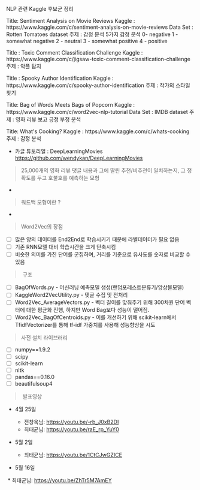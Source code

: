 <p>
NLP 관련 Kaggle 후보군 정리

<p>
Title: Sentiment Analysis on Movie Reviews
Kaggle : https://www.kaggle.com/c/sentiment-analysis-on-movie-reviews
Data Set : Rotten Tomatoes dataset
주제 : 감정 분석 5가지 감정 분석 
0- negative
1 - somewhat negative
2 - neutral
3 - somewhat positive
4 - positive

<p>
Title : Toxic Comment Classification Challenge
Kaggle : https://www.kaggle.com/c/jigsaw-toxic-comment-classification-challenge
주제 : 악플 탐지

<p>
Title : Spooky Author Identification
Kaggle : https://www.kaggle.com/c/spooky-author-identification
주제 : 작가의 스타일 찾기

<p>
Title: Bag of Words Meets Bags of Popcorn
Kaggle : https://www.kaggle.com/c/word2vec-nlp-tutorial
Data Set : IMDB dataset
주제 : 영화 리뷰 보고 긍정 부정 분석

<p>
Title: What's Cooking?
Kaggle : https://www.kaggle.com/c/whats-cooking
주제 : 감정 분석





- 카글 튜토리얼 : DeepLearningMovies https://github.com/wendykan/DeepLearningMovies
>  25,000개의 영화 리뷰 댓글 내용과 그에 딸린 추천/비추천이 일치하는지, 그 정확도를 두고 호불호를 예측하는 모형
- 
>  워드백 모형이란 ? 
- 
>  Word2Vec의 장점 
* [ ]  많은 양의 데이터를 End2End로 학습시키기 때문에 라벨데이터가 필요 없음
* [ ]  기존 RNN모델 대비 학습시간을 크게 단축시킴
* [ ]  비슷한 의미를 가진 단어를 군집하며, 거리를 기준으로 유사도를 숫자로 비교할 수 있음

>  구조
* [ ]  BagOfWords.py - 머신러닝 예측모델 생성(랜덤포레스트분류기/앙상블모델)
* [ ]  KaggleWord2VecUtility.py - 댓글 수집 및 전처리
* [ ]  Word2Vec_AverageVectors.py - 벡터 길이를 맞춰주기 위해 300차원 단어 벡터에 대한 평균화 진행, 하지만 Word Bag보다 성능이 떨어짐. 
* [ ]  Word2Vec_BagOfCentroids.py - 이를 개선하기 위해 scikit-learn에서 TfidfVectorizer를 통해 tf-idf 가중치를 사용해 성능향상을 시도
>  사전 설치 라이브러리
* [ ]  numpy==1.9.2
* [ ]  scipy
* [ ]  scikit-learn
* [ ]  nltk
* [ ]  pandas==0.16.0
* [ ]  beautifulsoup4

>  발표영상
- 4월 25일

  * 전창욱님: https://youtu.be/-rb_J0xB2DI
  
  * 최태균님: https://youtu.be/raE_rp_YuY0

- 5월 2일

  * 최태균님: https://youtu.be/1CtCJwGZICE
  
- 5월 16일

  * 최태균님: https://youtu.be/ZhTr5M7AmEY
